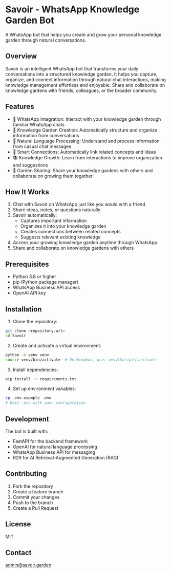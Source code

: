 # Savoir - WhatsApp Knowledge Garden Bot

A WhatsApp bot that helps you create and grow your personal knowledge garden through natural conversations.

## Overview

Savoir is an intelligent WhatsApp bot that transforms your daily conversations into a structured knowledge garden. It helps you capture, organize, and connect information through natural chat interactions, making knowledge management effortless and enjoyable. Share and collaborate on knowledge gardens with friends, colleagues, or the broader community.

## Features

- 🤖 WhatsApp Integration: Interact with your knowledge garden through familiar WhatsApp chats
- 🌱 Knowledge Garden Creation: Automatically structure and organize information from conversations
- 🔄 Natural Language Processing: Understand and process information from casual chat messages
- 🔗 Smart Connections: Automatically link related concepts and ideas
- 📚 Knowledge Growth: Learn from interactions to improve organization and suggestions
- 🤝 Garden Sharing: Share your knowledge gardens with others and collaborate on growing them together

## How It Works

1. Chat with Savoir on WhatsApp just like you would with a friend
2. Share ideas, notes, or questions naturally
3. Savoir automatically:
   - Captures important information
   - Organizes it into your knowledge garden
   - Creates connections between related concepts
   - Suggests relevant existing knowledge
4. Access your growing knowledge garden anytime through WhatsApp
5. Share and collaborate on knowledge gardens with others

## Prerequisites

- Python 3.8 or higher
- pip (Python package manager)
- WhatsApp Business API access
- OpenAI API key

## Installation

1. Clone the repository:
```bash
git clone <repository-url>
cd Savoir
```

2. Create and activate a virtual environment:
```bash
python -m venv venv
source venv/bin/activate  # On Windows, use: venv\Scripts\activate
```

3. Install dependencies:
```bash
pip install -r requirements.txt
```

4. Set up environment variables:
```bash
cp .env.example .env
# Edit .env with your configuration
```

## Development

The bot is built with:
- FastAPI for the backend framework
- OpenAI for natural language processing
- WhatsApp Business API for messaging
- R2R for AI Retrieval-Augmented Generation (RAG)

## Contributing

1. Fork the repository
2. Create a feature branch
3. Commit your changes
4. Push to the branch
5. Create a Pull Request

## License

MIT

## Contact

admin@savoir.garden